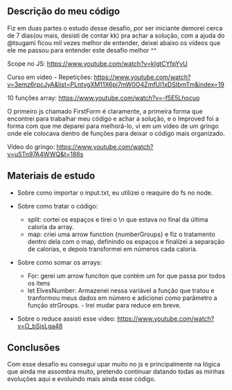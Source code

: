 ## Descrição do meu código

Fiz em duas partes o estudo desse desafio, por ser iniciante demorei cerca de 7 dias(ou mais, desisti de contar kk) pra achar a solução, com a ajuda do @tsugami ficou mil vezes melhor de entender, deixei abaixo os vídeos que ele me passou para entender este desafio melhor ^^

Scope no JS: https://www.youtube.com/watch?v=klgtCYfpYyU

Curso em video - Repetições: https://www.youtube.com/watch?v=3emz6rpcJyA&list=PLntvgXM11X6pi7mW0O4ZmfUI1xDSIbmTm&index=19

10 funções array: https://www.youtube.com/watch?v=-f5E5Lhocuo

O primeiro js chamado FirstForm é claramente, a primeira forma que encontrei para trabalhar meu código e achar a solução, e o Improved foi a forma com que me deparei para melhorá-lo, vi em um vídeo de um gringo onde ele colocava dentro de funções para deixar o código mais organizado.

Vídeo do gringo: https://www.youtube.com/watch?v=uSTn97A4WWQ&t=186s

## Materiais de estudo

- Sobre como importar o input.txt, eu utilizei o reaquire do fs no node.

- Sobre como tratar o código:

  - split: cortei os espaços e tirei o \n que estava no final da última caloria da array.
  - map: criei uma arrow function {numberGroups} e fiz o tratamento dentro dela com o map, definindo os espaços e finalizei a separação de calorias, e depois transformei em números cada caloria.

- Sobre como somar os arrays:

  - For: gerei um arrow funciton que contém um for que passa por todos os itens
  - let ElvesNumber: Armazenei nessa variável a função que tratou e tranformou meus dados em número e adicionei como parâmetro a função strGroups. - Irei mudar para reduce em breve.

- Sobre o reduce assisti esse video: https://www.youtube.com/watch?v=O_bSjsLga48

## Conclusões

Com esse desafio eu consegui upar muito no js e principalmente na lógica que ainda me assombra muito, pretendo continuar datando todas as minhas evoluções aqui e evoluindo mais ainda esse código.
